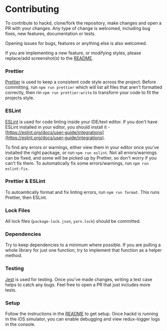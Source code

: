 # Contributing

To contribute to hackd, clone/fork the repository, make changes and open a PR with your changes. Any type of change is welcomed, including bug fixes, new features, documentation or tests.

Opening issues for bugs, features or anything else is also welcomed.

If you are implementing a new feature, or modifying styles, please replace/add screenshot(s) to the [README](README.md).

### Prettier

[Prettier](https://github.com/prettier/prettier) is used to keep a consistent code style across the project. Before committing, run `npm run prettier` which will list all files that aren't formatted correctly, then rin `npm run prettier:write` to transform your code to fit the projects style.

### ESLint

[ESLint](https://github.com/eslint/eslint) is used for code linting inside your IDE/text editor. If you don't have ESLint installed in your editor, you should install it - [https://eslint.org/docs/user-guide/integrations](https://eslint.org/docs/user-guide/integrations). 

To find any errors or warnings, either view them in your editor once you've installed the right package, or run `npm run eslint`. Not all errors/warnings can be fixed, and some will be picked up by Prettier, so don't worry if you can't fix them. To automatically fix some errors/warnings, run `npm run eslint:fix`.

### Prettier & ESLint

To autoamtically format and fix linting errors, run `npm run format`. This runs Prettier, then ESLint. 

### Lock Files

All lock files (`package-lock.json`, `yarn.lock`) should be committed.

### Dependencies

Try to keep dependencies to a minimum where possible. If you are pulling a whole library for just one function, try to implement that function as a helper method.

### Testing

[Jest](https://github.com/facebook/jest) is used for testing. Once you've made changes, writing a test case helps to catch any bugs. Feel free to open a PR that just includes more tests.

### Setup

Follow the instructions in the [README](README.md) to get setup. Once hackd is running in the iOS simulator, you can enable debugging and view redux-logger logs in the console.